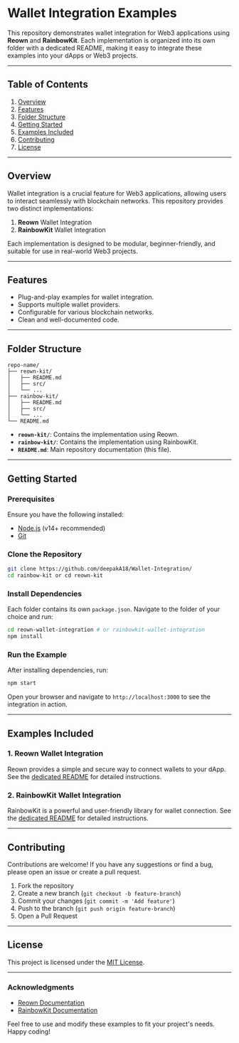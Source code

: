 # Wallet Integration Examples

This repository demonstrates wallet integration for Web3 applications using **Reown** and **RainbowKit**. Each implementation is organized into its own folder with a dedicated README, making it easy to integrate these examples into your dApps or Web3 projects.

---

## Table of Contents

1. [Overview](#overview)
2. [Features](#features)
3. [Folder Structure](#folder-structure)
4. [Getting Started](#getting-started)
5. [Examples Included](#examples-included)
6. [Contributing](#contributing)
7. [License](#license)

---

## Overview

Wallet integration is a crucial feature for Web3 applications, allowing users to interact seamlessly with blockchain networks. This repository provides two distinct implementations:

1. **Reown** Wallet Integration
2. **RainbowKit** Wallet Integration

Each implementation is designed to be modular, beginner-friendly, and suitable for use in real-world Web3 projects.

---

## Features

- Plug-and-play examples for wallet integration.
- Supports multiple wallet providers.
- Configurable for various blockchain networks.
- Clean and well-documented code.

---

## Folder Structure

```
repo-name/
├── reown-kit/
│   ├── README.md
│   ├── src/
│   └── ...
├── rainbow-kit/
│   ├── README.md
│   ├── src/
│   └── ...
└── README.md
```

- **`reown-kit/`**: Contains the implementation using Reown.
- **`rainbow-kit/`**: Contains the implementation using RainbowKit.
- **`README.md`**: Main repository documentation (this file).

---

## Getting Started

### Prerequisites

Ensure you have the following installed:
- [Node.js](https://nodejs.org/) (v14+ recommended)
- [Git](https://git-scm.com/)

### Clone the Repository

```bash
git clone https://github.com/deepakA18/Wallet-Integration/
cd rainbow-kit or cd reown-kit
```

### Install Dependencies

Each folder contains its own `package.json`. Navigate to the folder of your choice and run:

```bash
cd reown-wallet-integration # or rainbowkit-wallet-integration
npm install
```

### Run the Example

After installing dependencies, run:

```bash
npm start
```

Open your browser and navigate to `http://localhost:3000` to see the integration in action.

---

## Examples Included

### 1. Reown Wallet Integration

Reown provides a simple and secure way to connect wallets to your dApp. See the [dedicated README](https://github.com/deepakA18/Wallet-Integration/blob/main/reown-kit/README.md) for detailed instructions.

### 2. RainbowKit Wallet Integration

RainbowKit is a powerful and user-friendly library for wallet connection. See the [dedicated README](https://github.com/deepakA18/Wallet-Integration/blob/main/rainbow-kit/README.md) for detailed instructions.

---

## Contributing

Contributions are welcome! If you have any suggestions or find a bug, please open an issue or create a pull request.

1. Fork the repository
2. Create a new branch (`git checkout -b feature-branch`)
3. Commit your changes (`git commit -m 'Add feature'`)
4. Push to the branch (`git push origin feature-branch`)
5. Open a Pull Request

---

## License

This project is licensed under the [MIT License](./LICENSE).

---

### Acknowledgments

- [Reown Documentation](https://docs.reown.com/)
- [RainbowKit Documentation](https://www.rainbowkit.com/docs/introduction)

Feel free to use and modify these examples to fit your project's needs. Happy coding!


